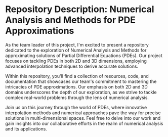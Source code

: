 # Repository Description: Numerical Analysis and Methods for PDE Approximations

As the team leader of this project, I'm excited to present a repository dedicated to the exploration of Numerical Analysis and Methods for approximating solutions of Partial Differential Equations (PDEs). Our project focuses on tackling PDEs in both 2D and 3D dimensions, employing advanced interpolation techniques to derive accurate solutions.

Within this repository, you'll find a collection of resources, code, and documentation that showcases our team's commitment to mastering the intricacies of PDE approximations. Our emphasis on both 2D and 3D domains underscores the depth of our exploration, as we strive to tackle complex real-world problems through the lens of numerical analysis.

Join us on this journey through the world of PDEs, where innovative interpolation methods and numerical approaches pave the way for precise solutions in multi-dimensional spaces. Feel free to delve into our work and gain insights into our collaborative efforts in the realm of numerical analysis and its applications.
